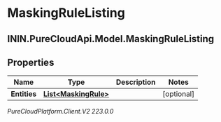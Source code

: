 # MaskingRuleListing

## ININ.PureCloudApi.Model.MaskingRuleListing

## Properties

|Name | Type | Description | Notes|
|------------ | ------------- | ------------- | -------------|
| **Entities** | [**List&lt;MaskingRule&gt;**](MaskingRule) |  | [optional] |



_PureCloudPlatform.Client.V2 223.0.0_
